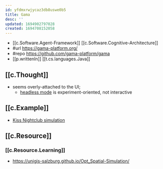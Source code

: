 ```yaml
---
id: yfdmxrwjycaz3db8uswe0b5
title: Gama
desc: ''
updated: 1694902797028
created: 1694708152058
---
```


- [[c.Software.Agent-Framework]] [[c.Software.Cognitive-Architecture]]
- #url https://gama-platform.org/
- #repo https://github.com/gama-platform/gama
- [[p.writtenIn]] [[t.cs.languages.Java]]

## [[c.Thought]]

- seems overly-attached to the UI; 
  - [headless mode](https://gama-platform.org/wiki/Headless-mode-for-dummies) is experiment-oriented, not interactive

## [[c.Example]]

- [Kiss Nightclub simulation](https://www.comses.net/codebases/7ca5fbb1-9e3a-4ea1-a63f-87d2ba9f39d6/releases/1.1.0/)

## [[c.Resource]]

### [[c.Resource.Learning]]

- https://unigis-salzburg.github.io/Opt_Spatial-Simulation/